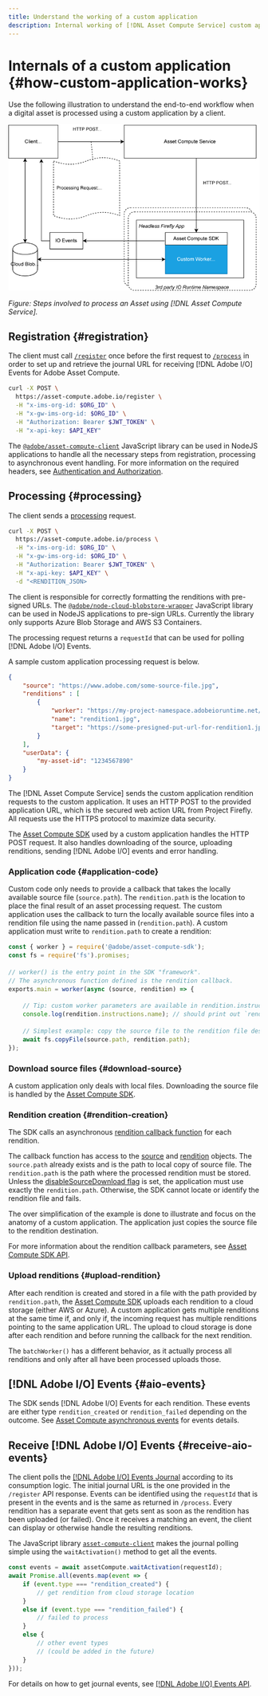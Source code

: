 ```yaml
---
title: Understand the working of a custom application
description: Internal working of [!DNL Asset Compute Service] custom application to help understand how it works.
---
```


# Internals of a custom application {#how-custom-application-works}

Use the following illustration to understand the end-to-end workflow when a digital asset is processed using a custom application by a client.

![Custom application workflow](assets/customworker.png)

*Figure: Steps involved to process an Asset using [!DNL Asset Compute Service].*

## Registration {#registration}

The client must call [`/register`](api.md#register) once before the first request to [`/process`](api.md#process-request) in order to set up and retrieve the journal URL for receiving [!DNL Adobe I/O] Events for Adobe Asset Compute.

```sh
curl -X POST \
  https://asset-compute.adobe.io/register \
  -H "x-ims-org-id: $ORG_ID" \
  -H "x-gw-ims-org-id: $ORG_ID" \
  -H "Authorization: Bearer $JWT_TOKEN" \
  -H "x-api-key: $API_KEY"
```

The [`@adobe/asset-compute-client`](https://github.com/adobe/asset-compute-client#usage) JavaScript library can be used in NodeJS applications to handle all the necessary steps from registration, processing to asynchronous event handling. For more information on the required headers, see [Authentication and Authorization](api.md).

## Processing {#processing}

The client sends a [processing](api.md#process-request) request.

```sh
curl -X POST \
  https://asset-compute.adobe.io/process \
  -H "x-ims-org-id: $ORG_ID" \
  -H "x-gw-ims-org-id: $ORG_ID" \
  -H "Authorization: Bearer $JWT_TOKEN" \
  -H "x-api-key: $API_KEY" \
  -d "<RENDITION_JSON>
```

The client is responsible for correctly formatting the renditions with pre-signed URLs. The [`@adobe/node-cloud-blobstore-wrapper`](https://github.com/adobe/node-cloud-blobstore-wrapper#presigned-urls) JavaScript library can be used in NodeJS applications to pre-sign URLs. Currently the library only supports Azure Blob Storage and AWS S3 Containers.

The processing request returns a `requestId` that can be used for polling [!DNL Adobe I/O] Events.

A sample custom application processing request is below.

```json
{
    "source": "https://www.adobe.com/some-source-file.jpg",
    "renditions" : [
        {
            "worker": "https://my-project-namespace.adobeioruntime.net/api/v1/web/my-namespace-version/my-worker",
            "name": "rendition1.jpg",
            "target": "https://some-presigned-put-url-for-rendition1.jpg",
        }
    ],
    "userData": {
        "my-asset-id": "1234567890"
    }
}
```

The [!DNL Asset Compute Service] sends the custom application rendition requests to the custom application. It uses an HTTP POST to the provided application URL, which is the secured web action URL from Project Firefly. All requests use the HTTPS protocol to maximize data security.

The [Asset Compute SDK](https://github.com/adobe/asset-compute-sdk#adobe-asset-compute-worker-sdk) used by a custom application handles the HTTP POST request. It also handles downloading of the source, uploading renditions, sending [!DNL Adobe I/O] events and error handling.

<!-- TBD: Add the application diagram. -->

### Application code {#application-code}

Custom code only needs to provide a callback that takes the locally available source file (`source.path`). The `rendition.path` is the location to place the final result of an asset processing request. The custom application uses the callback to turn the locally available source files into a rendition file using the name passed in (`rendition.path`). A custom application must write to `rendition.path` to create a rendition:

```javascript
const { worker } = require('@adobe/asset-compute-sdk');
const fs = require('fs').promises;

// worker() is the entry point in the SDK "framework".
// The asynchronous function defined is the rendition callback.
exports.main = worker(async (source, rendition) => {

    // Tip: custom worker parameters are available in rendition.instructions.
    console.log(rendition.instructions.name); // should print out `rendition.jpg`.

    // Simplest example: copy the source file to the rendition file destination so as to transfer the asset as is without processing.
    await fs.copyFile(source.path, rendition.path);
});
```

### Download source files {#download-source}

A custom application only deals with local files. Downloading the source file is handled by the [Asset Compute SDK](https://github.com/adobe/asset-compute-sdk#adobe-asset-compute-worker-sdk).

### Rendition creation {#rendition-creation}

The SDK calls an asynchronous [rendition callback function](https://github.com/adobe/asset-compute-sdk#rendition-callback-for-worker-required) for each rendition.

The callback function has access to the [source](https://github.com/adobe/asset-compute-sdk#source) and [rendition](https://github.com/adobe/asset-compute-sdk#rendition) objects. The `source.path` already exists and is the path to local copy of source file. The `rendition.path` is the path where the processed rendition must be stored. Unless the [disableSourceDownload flag](https://github.com/adobe/asset-compute-sdk#worker-options-optional) is set, the application must use exactly the `rendition.path`. Otherwise, the SDK cannot locate or identify the rendition file and fails.

The over simplification of the example is done to illustrate and focus on the anatomy of a custom application. The application just copies the source file to the rendition destination.

For more information about the rendition callback parameters, see [Asset Compute SDK API](https://github.com/adobe/asset-compute-sdk#api-details).

### Upload renditions {#upload-rendition}

After each rendition is created and stored in a file with the path provided by `rendition.path`, the [Asset Compute SDK](https://github.com/adobe/asset-compute-sdk#adobe-asset-compute-worker-sdk) uploads each rendition to a cloud storage (either AWS or Azure). A custom application gets multiple renditions at the same time if, and only if, the incoming request has multiple renditions pointing to the same application URL. The upload to cloud storage is done after each rendition and before running the callback for the next rendition.

The `batchWorker()` has a different behavior, as it actually process all renditions and only after all have been processed uploads those.

## [!DNL Adobe I/O] Events {#aio-events}

The SDK sends [!DNL Adobe I/O] Events for each rendition. These events are either type `rendition_created` or `rendition_failed` depending on the outcome. See [Asset Compute asynchronous events](api.md#asynchronous-events) for events details.

## Receive [!DNL Adobe I/O] Events {#receive-aio-events}

The client polls the [[!DNL Adobe I/O] Events Journal](https://www.adobe.io/apis/experienceplatform/events/ioeventsapi.html#/Journaling) according to its consumption logic. The initial journal URL is the one provided in the `/register` API response. Events can be identified using the `requestId` that is present in the events and is the same as returned in `/process`. Every rendition has a separate event that gets sent as soon as the rendition has been uploaded (or failed). Once it receives a matching an event, the client can display or otherwise handle the resulting renditions.

The JavaScript library [`asset-compute-client`](https://github.com/adobe/asset-compute-client#usage) makes the journal polling simple using the `waitActivation()` method to get all the events.

```javascript
const events = await assetCompute.waitActivation(requestId);
await Promise.all(events.map(event => {
    if (event.type === "rendition_created") {
        // get rendition from cloud storage location
    }
    else if (event.type === "rendition_failed") {
        // failed to process
    }
    else {
        // other event types
        // (could be added in the future)
    }
}));
```

For details on how to get journal events, see [[!DNL Adobe I/O] Events API](https://www.adobe.io/apis/experienceplatform/events/ioeventsapi.html#!adobedocs/adobeio-events/master/events-api-reference.yaml).

<!-- TBD:
* Illustration of the controls/data flow.
* Basic overview, in text and not code, of how an application works.
-->

